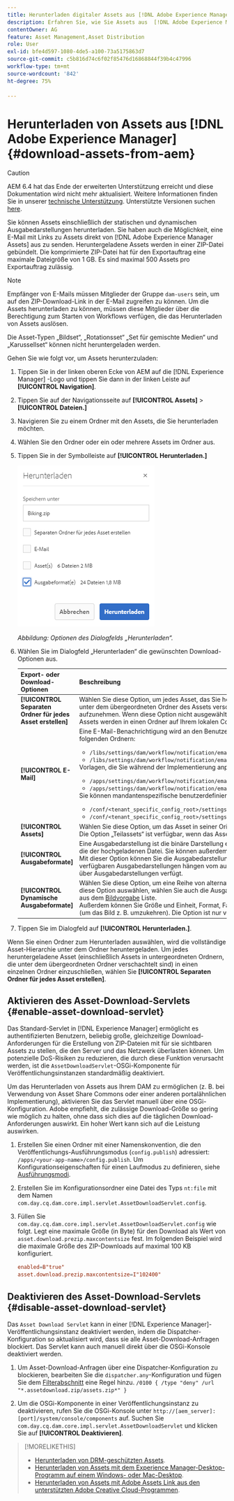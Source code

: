 ```yaml
---
title: Herunterladen digitaler Assets aus [!DNL Adobe Experience Manager].
description: Erfahren Sie, wie Sie Assets aus  [!DNL Adobe Experience Manager]  herunterladen und die Download-Funktion aktivieren oder deaktivieren.
contentOwner: AG
feature: Asset Management,Asset Distribution
role: User
exl-id: bfe4d597-1080-4de5-a100-73a5175863d7
source-git-commit: c5b816d74c6f02f85476d16868844f39b4c47996
workflow-type: tm+mt
source-wordcount: '842'
ht-degree: 75%

---
```


# Herunterladen von Assets aus [!DNL Adobe Experience Manager] {#download-assets-from-aem}

>[!CAUTION]
>
>AEM 6.4 hat das Ende der erweiterten Unterstützung erreicht und diese Dokumentation wird nicht mehr aktualisiert. Weitere Informationen finden Sie in unserer [technische Unterstützung](https://helpx.adobe.com/de/support/programs/eol-matrix.html). Unterstützte Versionen suchen [here](https://experienceleague.adobe.com/docs/?lang=de).

Sie können Assets einschließlich der statischen und dynamischen Ausgabedarstellungen herunterladen. Sie haben auch die Möglichkeit, eine E-Mail mit Links zu Assets direkt von [!DNL Adobe Experience Manager Assets] aus zu senden. Heruntergeladene Assets werden in einer ZIP-Datei gebündelt. Die komprimierte ZIP-Datei hat für den Exportauftrag eine maximale Dateigröße von 1 GB. Es sind maximal 500 Assets pro Exportauftrag zulässig.

>[!NOTE]
>
>Empfänger von E-Mails müssen Mitglieder der Gruppe `dam-users` sein, um auf den ZIP-Download-Link in der E-Mail zugreifen zu können. Um die Assets herunterladen zu können, müssen diese Mitglieder über die Berechtigung zum Starten von Workflows verfügen, die das Herunterladen von Assets auslösen.

Die Asset-Typen „Bildset“, „Rotationsset“ „Set für gemischte Medien“ und „Karussellset“ können nicht heruntergeladen werden.

Gehen Sie wie folgt vor, um Assets herunterzuladen:

1. Tippen Sie in der linken oberen Ecke von AEM auf die [!DNL Experience Manager] -Logo und tippen Sie dann in der linken Leiste auf **[!UICONTROL Navigation]**.
1. Tippen Sie auf der Navigationsseite auf **[!UICONTROL Assets]** > **[!UICONTROL Dateien.]**
1. Navigieren Sie zu einem Ordner mit den Assets, die Sie herunterladen möchten.
1. Wählen Sie den Ordner oder ein oder mehrere Assets im Ordner aus.
1. Tippen Sie in der Symbolleiste auf **[!UICONTROL Herunterladen.]**

   ![Verfügbare Optionen beim Herunterladen von Assets aus AEM Assets](/help/assets/assets/asset_download_dialog.png)

   *Abbildung: Optionen des Dialogfelds „Herunterladen“.*

1. Wählen Sie im Dialogfeld „Herunterladen“ die gewünschten Download-Optionen aus.

   | Export- oder Download-Optionen | Beschreibung |
   |---|---|
   | **[!UICONTROL Separaten Ordner für jedes Asset erstellen]** | Wählen Sie diese Option, um jedes Asset, das Sie herunterladen – einschließlich der Assets in Unterordnern, die unter dem übergeordneten Ordner des Assets verschachtelt sind – in einen Ordner auf Ihrem lokalen Computer aufzunehmen. Wenn diese Option nicht ausgewählt ist, wird standardmäßig die Ordnerhierarchie ignoriert und alle Assets werden in einen Ordner auf Ihrem lokalen Computer heruntergeladen. |
   | **[!UICONTROL E-Mail]** | Eine E-Mail-Benachrichtigung wird an den Benutzer gesendet. Standardmäßige E-Mail-Vorlagen finden Sie in folgenden Ordnern:<ul><li>`/libs/settings/dam/workflow/notification/email/downloadasset`.</li><li>`/libs/settings/dam/workflow/notification/email/transientworkflowcompleted`.</li></ul> Vorlagen, die Sie während der Implementierung anpassen, stehen an den folgenden Speicherorten zur Verfügung: <ul><li>`/apps/settings/dam/workflow/notification/email/downloadasset`.</li><li>`/apps/settings/dam/workflow/notification/email/transientworkflowcompleted`.</li></ul>Sie können mandantenspezifische benutzerdefinierte Vorlagen in folgenden Ordnern speichern:<ul><li>`/conf/<tenant_specific_config_root>/settings/dam/workflow/notification/email/downloadasset`.</li><li>`/conf/<tenant_specific_config_root>/settings/dam/workflow/notification/email/transientworkflowcompleted`.</li></ul> |
   | **[!UICONTROL Assets]** | Wählen Sie diese Option, um das Asset in seiner Originalform ohne Ausgabedarstellungen herunterzuladen.<br>Die Option „Teilassets“ ist verfügbar, wenn das Asset Teil-Asset enthält. |
   | **[!UICONTROL Ausgabeformate]** | Eine Ausgabedarstellung ist die binäre Darstellung eines Assets. Assets verfügen über eine primäre Darstellung - die der hochgeladenen Datei. Sie können außerdem mehrere Darstellungen aufweisen. <br> Mit dieser Option können Sie die Ausgabedarstellungen auswählen, die heruntergeladen werden sollen. Die verfügbaren Ausgabedarstellungen hängen vom ausgewählten Asset ab. Die Option ist verfügbar, wenn das Asset über Ausgabedarstellungen verfügt. |
   | **[!UICONTROL Dynamische Ausgabeformate]** | Wählen Sie diese Option, um eine Reihe von alternativen Ausgabedarstellungen in Echtzeit zu erstellen. Wenn Sie diese Option auswählen, wählen Sie auch die Ausgabeformate aus, die Sie dynamisch erstellen möchten, indem Sie aus dem [Bildvorgabe](image-presets.md) Liste. <br>Außerdem können Sie Größe und Einheit, Format, Farbraum, Auflösung und beliebige Bild-Modifikatoren auswählen (um das Bild z. B. umzukehren). Die Option ist nur verfügbar, wenn Sie [!DNL Dynamic Media] aktiviert haben. |

1. Tippen Sie im Dialogfeld auf **[!UICONTROL Herunterladen.]**.

Wenn Sie einen Ordner zum Herunterladen auswählen, wird die vollständige Asset-Hierarchie unter dem Ordner heruntergeladen. Um jedes heruntergeladene Asset (einschließlich Assets in untergeordneten Ordnern, die unter dem übergeordneten Ordner verschachtelt sind) in einen einzelnen Ordner einzuschließen, wählen Sie **[!UICONTROL Separaten Ordner für jedes Asset erstellen]**.

## Aktivieren des Asset-Download-Servlets {#enable-asset-download-servlet}

Das Standard-Servlet in [!DNL Experience Manager] ermöglicht es authentifizierten Benutzern, beliebig große, gleichzeitige Download-Anforderungen für die Erstellung von ZIP-Dateien mit für sie sichtbaren Assets zu stellen, die den Server und das Netzwerk überlasten können. Um potenzielle DoS-Risiken zu reduzieren, die durch diese Funktion verursacht werden, ist die `AssetDownloadServlet`-OSGi-Komponente für Veröffentlichungsinstanzen standardmäßig deaktiviert.

Um das Herunterladen von Assets aus Ihrem DAM zu ermöglichen (z. B. bei Verwendung von Asset Share Commons oder einer anderen portalähnlichen Implementierung), aktivieren Sie das Servlet manuell über eine OSGi-Konfiguration. Adobe empfiehlt, die zulässige Download-Größe so gering wie möglich zu halten, ohne dass sich dies auf die täglichen Download-Anforderungen auswirkt. Ein hoher Wert kann sich auf die Leistung auswirken.

1. Erstellen Sie einen Ordner mit einer Namenskonvention, die den Veröffentlichungs-Ausführungsmodus (`config.publish`) adressiert: `/apps/<your-app-name>/config.publish`. Um Konfigurationseigenschaften für einen Laufmodus zu definieren, siehe [Ausführungsmodi](/help/sites-deploying/configure-runmodes.md#defining-configuration-properties-for-a-run-mode).
1. Erstellen Sie im Konfigurationsordner eine Datei des Typs `nt:file` mit dem Namen `com.day.cq.dam.core.impl.servlet.AssetDownloadServlet.config`.
1. Füllen Sie `com.day.cq.dam.core.impl.servlet.AssetDownloadServlet.config` wie folgt. Legt eine maximale Größe (in Byte) für den Download als Wert von `asset.download.prezip.maxcontentsize` fest. Im folgenden Beispiel wird die maximale Größe des ZIP-Downloads auf maximal 100 KB konfiguriert.

   ```conf
   enabled=B"true"
   asset.download.prezip.maxcontentsize=I"102400"
   ```

## Deaktivieren des Asset-Download-Servlets {#disable-asset-download-servlet}

Das `Asset Download Servlet` kann in einer [!DNL Experience Manager]-Veröffentlichungsinstanz deaktiviert werden, indem die Dispatcher-Konfiguration so aktualisiert wird, dass sie alle Asset-Download-Anfragen blockiert. Das Servlet kann auch manuell direkt über die OSGi-Konsole deaktiviert werden.

1. Um Asset-Download-Anfragen über eine Dispatcher-Konfiguration zu blockieren, bearbeiten Sie die `dispatcher.any`-Konfiguration und fügen Sie dem [Filterabschnitt](https://experienceleague.adobe.com/docs/experience-manager-dispatcher/using/configuring/dispatcher-configuration.html#configuring-access-to-content-filter) eine Regel hinzu. `/0100 { /type "deny" /url "*.assetdownload.zip/assets.zip*" }`

1. Um die OSGi-Komponente in einer Veröffentlichungsinstanz zu deaktivieren, rufen Sie die OSGi-Konsole unter `http://[aem_server]:[port]/system/console/components` auf. Suchen Sie `com.day.cq.dam.core.impl.servlet.AssetDownloadServlet` und klicken Sie auf **[!UICONTROL Deaktivieren]**.

>[!MORELIKETHIS]
>
>* [Herunterladen von DRM-geschützten Assets](drm.md).
>* [Herunterladen von Assets mit dem Experience Manager-Desktop-Programm auf einem Windows- oder Mac-Desktop](https://helpx.adobe.com/de/experience-manager/desktop-app/aem-desktop-app.html).
>* [Herunterladen von Assets mit Adobe Assets Link aus den unterstützten Adobe Creative Cloud-Programmen](https://helpx.adobe.com/de/enterprise/using/manage-assets-using-adobe-asset-link.html).

